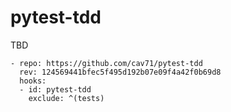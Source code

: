 # pytest-tdd
TBD

```
- repo: https://github.com/cav71/pytest-tdd
  rev: 124569441bfec5f495d192b07e09f4a42f0b69d8
  hooks:
  - id: pytest-tdd
    exclude: ^(tests)
```
